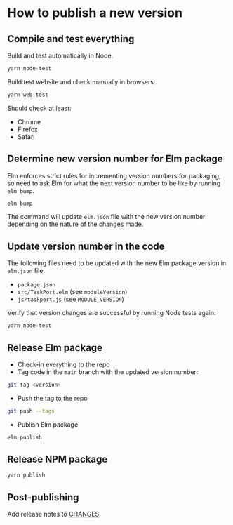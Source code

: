 # How to publish a new version

## Compile and test everything

Build and test automatically in Node.

```sh
yarn node-test
```

Build test website and check manually in browsers.

```sh
yarn web-test
```

Should check at least:
* Chrome
* Firefox
* Safari

## Determine new version number for Elm package

Elm enforces strict rules for incrementing version numbers for packaging, so need to ask Elm for what the next version number to be like by running `elm bump`.

```sh
elm bump
```

The command will update `elm.json` file with the new version number depending on the nature of the changes made.

## Update version number in the code

The following files need to be updated with the new Elm package version in `elm.json` file:
* `package.json`
* `src/TaskPort.elm` (see `moduleVersion`)
* `js/taskport.js` (see `MODULE_VERSION`)

Verify that version changes are successful by running Node tests again:

```sh
yarn node-test
```

## Release Elm package

* Check-in everything to the repo
* Tag code in the `main` branch with the updated version number:

```sh
git tag <version>
```

* Push the tag to the repo

```sh
git push --tags
```

* Publish Elm package

```sh
elm publish
```

## Release NPM package

```sh
yarn publish
```

## Post-publishing

Add release notes to [CHANGES](./CHANGES.md).

